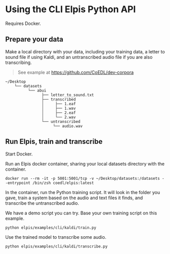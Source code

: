 # Using the CLI Elpis Python API

Requires Docker.

## Prepare your data

Make a local directory with your data, including your training data, a letter to sound file if using Kaldi, and an untranscribed audio file if you are also transcribing.

> See example at https://github.com/CoEDL/dev-corpora

```
~/Desktop
    └── datasets
          └── abui
                ├── letter_to_sound.txt
                ├── transcribed
                │     ├── 1.eaf
                │     ├── 1.wav
                │     ├── 2.eaf
                │     └── 2.wav
                └── untranscribed
                     └── audio.wav
```


## Run Elpis, train and transcribe

Start Docker.

Run an Elpis docker container, sharing your local datasets directory with the container.

```
docker run --rm -it -p 5001:5001/tcp -v ~/Desktop/datasets:/datasets --entrypoint /bin/zsh coedl/elpis:latest
```


In the container, run the Python training script. It will look in the folder you gave, train a system based on the audio and text files it finds, and transcribe the untranscribed audio.

We have a demo script you can try. Base your own training script on this example.

```
python elpis/examples/cli/kaldi/train.py
```


Use the trained model to transcribe some audio.

```
python elpis/examples/cli/kaldi/transcribe.py
```
